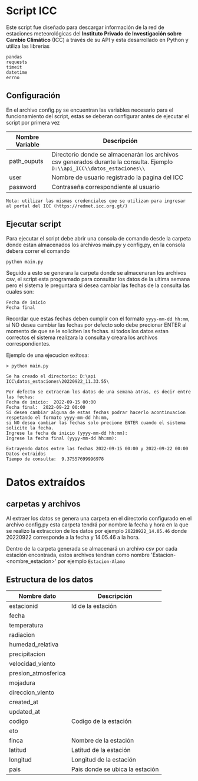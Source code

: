 # Script ICC

Este script fue diseñado para descargar información de la red de estaciones meteorológicas del **Instituto Privado de Investigación sobre Cambio Climático** (ICC) a través de su API y esta desarrollado en Python y utiliza las librerias

    pandas
    requests
    timeit
    datetime
    errno

## Configuración

En el archivo config.py se encuentran las variables necesario para el funcionamiento del script, estas se deberan configurar antes de ejecutar el script por primera vez

|Nombre Variable | Descripción                             |
|----------------|-----------------------------------------|
| path_ouputs    | Directorio donde se almacenarán los archivos csv generados durante la consulta. Ejemplo `D:\\api_ICC\\datos_estaciones\\`|
| user           | Nombre de usuario registrado la pagina del  ICC      |
| password       | Contraseña correspondiente al usuario                |

    Nota: utilizar las mismas credenciales que se utilizan para ingresar al portal del ICC (https://redmet.icc.org.gt/)

## Ejecutar script

Para ejecutar el script debe abrir una consola de comando desde la carpeta donde estan almacenados los archivos main.py y config.py, en la consola debera correr el comando 

	python main.py

Seguido a esto se generara la carpeta donde se almacenaran los archivos csv, el script esta programado para consultar los datos de la ultima semana pero  el sistema le preguntara si desea cambiar las fechas de la consulta las cuales son:

    Fecha de inicio
    Fecha final

Recordar que estas fechas deben cumplir con el formato `yyyy-mm-dd hh:mm`, si NO desea cambiar las fechas por defecto solo debe precionar ENTER al momento de que se le soliciten las fechas. si todos los datos estan correctos el sistema realizara la consulta y creara los archivos correspondientes.

Ejemplo de una ejecucion exitosa:

    > python main.py

    Se ha creado el directorio: D:\api ICC\datos_estaciones\20220922_11.33.55\

    Por defecto se extraeran los datos de una semana atras, es decir entre las fechas:
    Fecha de inicio:  2022-09-15 00:00
    Fecha final:  2022-09-22 00:00
    Si desea cambiar alguna de estas fechas podrar hacerlo acontinuacion respetando el formato yyyy-mm-dd hh:mm,
    si NO desea cambiar las fechas solo precione ENTER cuando el sistema solicite la fecha.
    Ingrese la fecha de inicio (yyyy-mm-dd hh:mm): 
    Ingrese la fecha final (yyyy-mm-dd hh:mm): 

    Extrayendo datos entre las fechas 2022-09-15 00:00 y 2022-09-22 00:00
    Datos extraidos
    Tiempo de consulta:  9.37557699996978

# Datos extraídos

## carpetas y archivos

Al extraer los datos se genera una carpeta en el directorio configurado en el archivo config.py esta carpeta tendrá por nombre la fecha y hora en la que se realizo la extraccion de los datos por ejemplo `20220922_14.05.46` donde 20220922 corresponde a la fecha y 14.05.46 a la hora.

Dentro de la carpeta generada se almacenará un archivo csv por cada estación encontrada, estos archivos tendran como nombre 'Estacion-<nombre_estacion>' por ejemplo `Estacion-Alamo`

## Estructura de los datos

|  Nombre dato      | Descripción                   |
|-------------------|-------------------------------|
|estacionid         |Id de la estación              |
|fecha              ||
|temperatura        ||
|radiacion          ||
|humedad_relativa   ||
|precipitacion      ||
|velocidad_viento   ||
|presion_atmosferica||
|mojadura           ||
|direccion_viento   ||
|created_at         ||
|updated_at         ||
|codigo             |Codigo de la estación           |
|eto                ||
|finca              |Nombre de la estación           |
|latitud            |Latitud de la estación          |
|longitud           |Longitud de la estación         |
|pais               |Pais donde se ubica la estación |	
